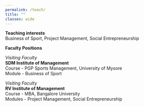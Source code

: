 ```yaml
---
permalink: /teach/
title: ""
classes: wide
---
```

**Teaching interests**  
Business of Sport, Project Management, Social Entrepreneurship

**Faculty Positions**  

*Visiting Faculty*  
**SDM Institute of Management**      
Course - PGP Sports Management, University of Mysore   
Module - Business of Sport

*Visiting Faculty*  
**RV Institute of Management**       
Course - MBA, Bangalore University     
Modules - Project Management, Social Entrepreneurship
